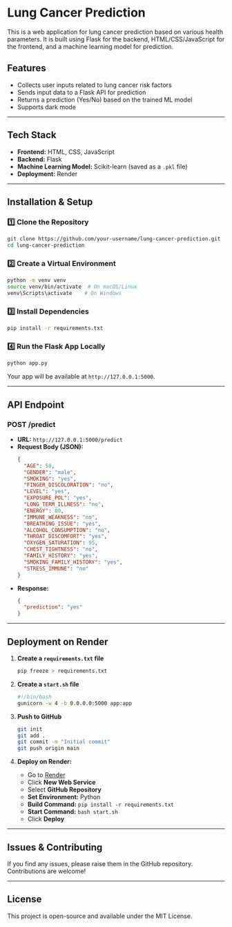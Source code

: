 # Lung Cancer Prediction

This is a web application for lung cancer prediction based on various health parameters. It is built using Flask for the backend, HTML/CSS/JavaScript for the frontend, and a machine learning model for prediction.

## Features
- Collects user inputs related to lung cancer risk factors
- Sends input data to a Flask API for prediction
- Returns a prediction (Yes/No) based on the trained ML model
- Supports dark mode

---

## Tech Stack
- **Frontend:** HTML, CSS, JavaScript
- **Backend:** Flask
- **Machine Learning Model:** Scikit-learn (saved as a `.pkl` file)
- **Deployment:** Render

---

## Installation & Setup

### **1️⃣ Clone the Repository**
```sh
git clone https://github.com/your-username/lung-cancer-prediction.git
cd lung-cancer-prediction
```

### **2️⃣ Create a Virtual Environment**
```sh
python -m venv venv
source venv/bin/activate  # On macOS/Linux
venv\Scripts\activate    # On Windows
```

### **3️⃣ Install Dependencies**
```sh
pip install -r requirements.txt
```

### **4️⃣ Run the Flask App Locally**
```sh
python app.py
```
Your app will be available at `http://127.0.0.1:5000`.

---

## API Endpoint
### **POST /predict**
- **URL:** `http://127.0.0.1:5000/predict`
- **Request Body (JSON):**
  ```json
  {
    "AGE": 50,
    "GENDER": "male",
    "SMOKING": "yes",
    "FINGER_DISCOLORATION": "no",
    "LEVEL": "yes",
    "EXPOSURE_POL": "yes",
    "LONG_TERM_ILLNESS": "no",
    "ENERGY": 80,
    "IMMUNE_WEAKNESS": "no",
    "BREATHING_ISSUE": "yes",
    "ALCOHOL_CONSUMPTION": "no",
    "THROAT_DISCOMFORT": "yes",
    "OXYGEN_SATURATION": 95,
    "CHEST_TIGHTNESS": "no",
    "FAMILY_HISTORY": "yes",
    "SMOKING_FAMILY_HISTORY": "yes",
    "STRESS_IMMUNE": "no"
  }
  ```
- **Response:**
  ```json
  {
    "prediction": "yes"
  }
  ```

---

## Deployment on Render

1. **Create a `requirements.txt` file**
   ```sh
   pip freeze > requirements.txt
   ```

2. **Create a `start.sh` file**
   ```sh
   #!/bin/bash
   gunicorn -w 4 -b 0.0.0.0:5000 app:app
   ```

3. **Push to GitHub**
   ```sh
   git init
   git add .
   git commit -m "Initial commit"
   git push origin main
   ```

4. **Deploy on Render:**
   - Go to [Render](https://render.com/)
   - Click **New Web Service**
   - Select **GitHub Repository**
   - **Set Environment:** Python
   - **Build Command:** `pip install -r requirements.txt`
   - **Start Command:** `bash start.sh`
   - Click **Deploy**

---

## Issues & Contributing
If you find any issues, please raise them in the GitHub repository. Contributions are welcome!

---

## License
This project is open-source and available under the MIT License.


